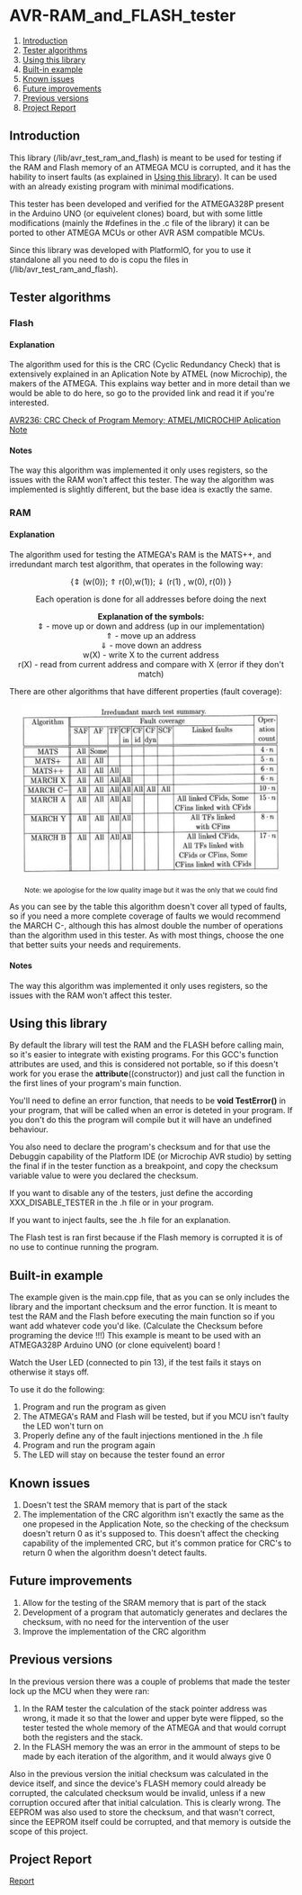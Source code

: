 # AVR-RAM_and_FLASH_tester

1. [Introduction](#Introduction)
2. [Tester algorithms](#Tester-algorithms)
3. [Using this library](#Using-this-library)
4. [Built-in example](#Built-in-example)
5. [Known issues](#Known-issues)
6. [Future improvements](#Future-improvements)
7. [Previous versions](#Previous-versions)
8. [Project Report](#Project-Report)

## Introduction

This library (/lib/avr_test_ram_and_flash) is meant to be used for testing if the RAM and Flash memory of an ATMEGA MCU is corrupted, and it has the hability to insert faults (as explained in [Using this library](#Using-this-library)).
It can be used with an already existing program with minimal modifications.

This tester has been developed and verified for the ATMEGA328P present in the Arduino UNO (or equivelent clones) board, but with some little modifications (mainly the #defines in the .c file of the library) it can be ported to other ATMEGA MCUs or other AVR ASM compatible MCUs.

Since this library was developed with PlatformIO, for you to use it standalone all you need to do is copu the files in (/lib/avr_test_ram_and_flash).

## Tester algorithms

### Flash

#### Explanation

The algorithm used for this is the CRC (Cyclic Redundancy Check) that is extensively explained in an Aplication Note by ATMEL (now Microchip), the makers of the ATMEGA. This explains way better and in more detail than we would be able to do here, so go to the provided link and read it if you're interested.

[AVR236: CRC Check of Program Memory; ATMEL/MICROCHIP Aplication Note](http://ww1.microchip.com/downloads/en/AppNotes/doc1143.pdf)

#### Notes

The way this algorithm was implemented it only uses registers, so the issues with the RAM won't affect this tester.
The way the algorithm was implemented is slightly different, but the base idea is exactly the same.

### RAM

#### Explanation

The algorithm used for testing the ATMEGA's RAM is the MATS++, and irredundant march test algorithm, that operates in the following way: 
<p align="center">
{⇕ (w(0)); ⇑ r(0),w(1)); ⇓ (r(1) , w(0), r(0)) } <br>
 </p>
 <p align="center">
 Each operation is done for all addresses before doing the next <br>
 </p>
 <p align="center">
  <b>Explanation of the symbols:</b> <br>
 ⇕ - move up or down and address (up in our implementation) <br>
 ⇑ - move up an address <br>
 ⇓ - move down an address <br>
 w(X) - write X to the current address <br>
 r(X) - read from current address and compare with X (error if they don't match)

</p>


There are other algorithms that have different properties (fault coverage):

<p align="center">
  <img width="460" height="300" src="/img/ram_tests_table.jpeg">
</p>
<p align="center">
  <sub>
Note: we apologise for the low quality image but it was the only that we could find
  </sub>
</p>


As you can see by the table this algorithm doesn't cover all typed of faults, so if you need a more complete coverage of faults we would recommend the MARCH C-, although this has almost double the number of operations than the algorithm used in this tester. As with most things, choose the one that better suits your needs and requirements.

#### Notes

The way this algorithm was implemented it only uses registers, so the issues with the RAM won't affect this tester.


## Using this library 

By default the library will test the RAM and the FLASH before calling main, so it's easier to integrate with existing programs. For this GCC's function attributes are used, and this is considered not portable, so if this doesn't work for you erase the  __attribute__((constructor)) and just call the function in the first lines of your program's main function.

You'll need to define an error function, that needs to be <b>void TestError()</b> in your program, that will be called when an error is deteted in your program. If you don't do this the program will compile but it will have an undefined behaviour.

You also need to declare the program's checksum and for that use the Debuggin capability of the Platform IDE (or Microchip AVR studio) by setting the final if in the tester function as a breakpoint, and copy the checksum variable value to were you declared the checksum.

If you want to disable any of the testers, just define the according XXX_DISABLE_TESTER in the .h file or in your program.

If you want to inject faults, see the .h file for an explanation.

The Flash test is ran first because if the Flash memory is corrupted it is of no use to continue running the program.

## Built-in example

The example given is the main.cpp file, that as you can se only includes the library and the important checksum and the error function.
It is meant to test the RAM and the Flash before executing the main function so if you want add whatever code you'd like. (Calculate the Checksum before programing the device !!!)
This example is meant to be used with an ATMEGA328P Arduino UNO (or clone equivelent) board !

Watch the User LED (connected to pin 13), if the test fails it stays on otherwise it stays off.

To use it do the following:

1. Program and run the program as given
2. The ATMEGA's RAM and Flash will be tested, but if you MCU isn't faulty the LED won't turn on
3. Properly define any of the fault injections mentioned in the .h file
4. Program and run the program again
5. The LED will stay on because the tester found an error

## Known issues

1. Doesn't test the SRAM memory that is part of the stack
2. The implementation of the CRC algorithm isn't exactly the same as the one propesed in the Application Note, so the checking of the checksum doesn't return 0 as it's supposed to. This doesn't affect the checking capability of the implemented CRC, but it's common pratice for CRC's to return 0 when the algorithm doesn't detect faults.

## Future improvements

1. Allow for the testing of the SRAM memory that is part of the stack
2. Development of a program that automaticly generates and declares the checksum, with no need for the intervention of the user
3. Improve the implementation of the CRC algorithm

## Previous versions

In the previous version there was a couple of problems that made the tester lock up the MCU when they were ran:

1. In the RAM tester the calculation of the stack pointer address was wrong, it made it so that the lower and upper byte were flipped, so the tester tested the whole memory of the ATMEGA and that would corrupt both the registers and the stack.
2. In the FLASH memory the was an error in the ammount of steps to be made by each iteration of the algorithm, and it would always give 0

Also in the previous version the initial checksum was calculated in the device itself, and since the device's FLASH memory could already be corrupted, the calculated checksum would be invalid, unless if a new corruption occured after that initial calculation. This is clearly wrong. The EEPROM was also used to store the checksum, and that wasn't correct, since the EEPROM itself could be corrupted, and that memory is outside the scope of this project.



## Project Report


[Report](https://github.com/joaomcconceicao/AVR-RAM_and_FLASH_tester/blob/main/Project_report/SELE___Final_Report.pdf)
